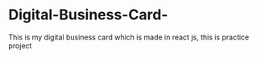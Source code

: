 # Digital-Business-Card-
This is my digital business card which is made in react js, this is practice project  
